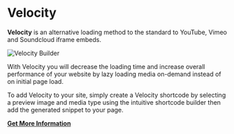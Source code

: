 # Velocity
**Velocity** is an alternative loading method to the standard to YouTube, Vimeo and Soundcloud iframe embeds. 

![Velocity Builder](//ps.w.org/velocity/assets/screenshot-2.png?rev=1363554)

With Velocity you will decrease the loading time and increase overall performance of your website by lazy loading media on-demand instead of on initial page load.

To add Velocity to your site, simply create a Velocity shortcode by selecting a preview image and media type using the intuitive shortcode builder then add the generated snippet to your page.

**[Get More Information](https://connekthq.com/plugins/velocity/)** 
